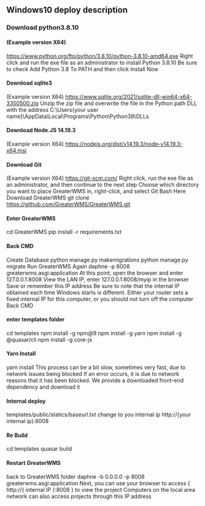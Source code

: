 ## Windows10 deploy description
### Download python3.8.10
#### (Example version X64)
  https://www.python.org/ftp/python/3.8.10/python-3.8.10-amd64.exe
Right click and run the exe file as an administrator to install Python 3.8.10
Be sure to check Add Python 3.8 To PATH and then click Install Now
#### Download sqlite3
(Example version X64)
  https://www.sqlite.org/2021/sqlite-dll-win64-x64-3350500.zip
Unzip the zip file and overwrite the file in the Python path DLL with the address
  C:\Users\{your user name}\AppData\Local\Programs\Python\Python38\DLLs
#### Download Node.JS 14.19.3
(Example version X64)
  https://nodejs.org/dist/v14.19.3/node-v14.19.3-x64.msi
#### Download Git
(Example version X64)
  https://git-scm.com/
Right click, run the exe file as an administrator, and then continue to the next step
Choose which directory you want to place GreaterWMS in, right-click, and select Git Bash Here
Download GreaterWMS
 git clone https://github.com/GreaterWMS/GreaterWMS.git
#### Enter GreaterWMS
cd GreaterWMS
  pip install -r requirements.txt
#### Back CMD
Create Database
  python manage.py makemigrations
  python manage.py migrate
Run GreaterWMS Again
  daphne -p 8008 greaterwms.asgi:application
At this point, open the browser and enter 127.0.0.1:8008
View the LAN IP, enter 127.0.0.1:8008/myip in the browser
Save or remember this IP address
Be sure to note that the internal IP obtained each time Windows starts is different. Either your router sets a fixed internal IP for this computer, or you should not turn off the computer
Back CMD
#### enter templates folder
  cd templates
  npm install -g npm@9
  npm install -g yarn
  npm install -g @quasar/cli
  npm install -g core-js
#### Yarn Install
  yarn install
This process can be a bit slow, sometimes very fast, due to network issues being blocked
If an error occurs, it is due to network reasons that it has been blocked. We provide a downloaded front-end dependency and download it
#### Internal deploy
templates/public/statics/baseurl.txt change to you internal ip
  http://{your internal ip}:8008
#### Re Build
cd templates
  quasar build
#### Restart GreaterWMS
back to GreaterWMS folder
  daphne -b 0.0.0.0 -p 8008 greaterwms.asgi:application
Next, you can use your browser to access { http://{ internal IP }:8008 } to view the project
Computers on the local area network can also access projects through this IP address